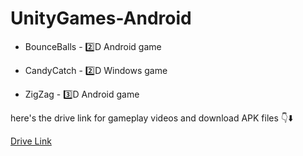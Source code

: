 # UnityGames-Android
- BounceBalls - 2️⃣D Android game 
* CandyCatch  - 2️⃣D Windows game
+ ZigZag      - 3️⃣D Android game
  
here's the drive link for gameplay videos and download APK files 👇⬇️

[Drive Link](https://drive.google.com/drive/folders/14ZOqQLqKx31btFiraUOgB74XhsDP214J?usp=drive_link)

